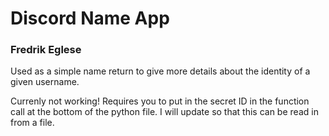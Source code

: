 # Discord Name App
### Fredrik Eglese

Used as a simple name return to give more details about the identity of a given username.

Currenly not working! Requires you to put in the secret ID in the function call at the bottom of the python file. I will update so that this can be read in from a file.
